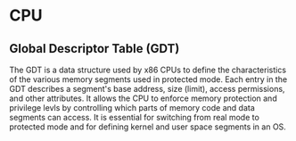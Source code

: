 # CPU

## Global Descriptor Table (GDT)
The GDT is a data structure used by x86 CPUs to define the
characteristics of the various memory segments used in
protected mode. Each entry in the GDT describes a segment's
base address, size (limit), access permissions, and other
attributes. It allows the CPU to enforce memory protection and
privilege levls by controlling which parts of memory code and
data segments can access. It is essential for switching from
real mode to protected mode and for defining kernel and user
space segments in an OS.
